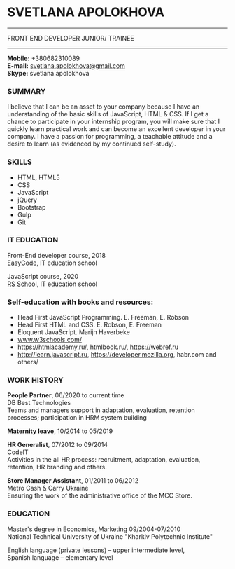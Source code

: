 # SVETLANA APOLOKHOVA
___
FRONT END DEVELOPER JUNIOR/ TRAINEE
___
__Mobile:__ +380682310089<br>
__E-mail:__ svetlana.apolokhova@gmail.com <br>
__Skype:__ svetlana.apolokhova<br>

### SUMMARY
I believe that I can be an asset to your company because I have an understanding of the basic skills of JavaScript, HTML & CSS. If I get a chance to participate in your internship program, you will make sure that I quickly learn practical work and can become an excellent developer in your company. I have a passion for programming, a teachable attitude and a desire to learn (as evidenced by my continued self-study).

### SKILLS
*	HTML, HTML5
*	CSS
*	JavaScript
*	jQuery
*	Bootstrap
*	Gulp
*	Git

### IT EDUCATION

Front-End developer course, 2018<br>
[EasyCode](www.easycode.school), IT education school

JavaScript course, 2020<br>
[RS School](https://rs.school/), IT education school

### Self-education with books and resources:
 
*	Head First JavaScript Programming. E. Freeman, E. Robson
*	Head First HTML and CSS. E. Robson, E. Freeman
*	Eloquent JavaScript. Marijn Haverbeke
*	www.w3schools.com/
*	https://htmlacademy.ru/, htmlbook.ru/, https://webref.ru
*	http://learn.javascript.ru, https://developer.mozilla.org, 
	habr.com and others/ 
 
### WORK HISTORY

__People Partner__, 06/2020 to current time<br>
DB Best Technologies<br>
Teams and managers support in adaptation, evaluation, retention processes; participation in HRM system building

__Maternity leave__, 10/2014 to 05/2019<br>

__HR Generalist__, 07/2012 to 09/2014<br>
CodeIT <br>
Activities in the all HR process: recruitment, adaptation, evaluation, retention, HR branding and others.
 
__Store Manager Assistant__, 01/2011 to 06/2012<br>
Metro Cash & Carry Ukraine <br>
Ensuring the work of the administrative office of the MCC Store.

### EDUCATION

Master's degree in Economics, Marketing 09/2004-07/2010 <br>
National Technical University of Ukraine "Kharkiv Polytechnic Institute"<br>

English language (private lessons) – upper intermediate level,<br>
Spanish language – elementary level<br>
